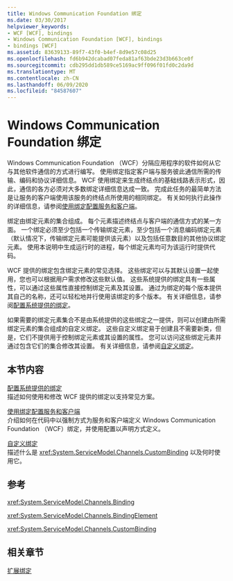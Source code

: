 ```yaml
---
title: Windows Communication Foundation 绑定
ms.date: 03/30/2017
helpviewer_keywords:
- WCF [WCF], bindings
- Windows Communication Foundation [WCF], bindings
- bindings [WCF]
ms.assetid: 83639133-89f7-43f0-b4ef-8d9e57c08d25
ms.openlocfilehash: fd6b942dcabad07feda81af63bde23d3b663ce0f
ms.sourcegitcommit: cdb295dd1db589ce5169ac9ff096f01fd0c2da9d
ms.translationtype: MT
ms.contentlocale: zh-CN
ms.lasthandoff: 06/09/2020
ms.locfileid: "84587607"
---
```

# <a name="windows-communication-foundation-bindings"></a>Windows Communication Foundation 绑定
Windows Communication Foundation （WCF）分隔应用程序的软件如何从它与其他软件通信的方式进行编写。 使用绑定指定客户端与服务彼此通信所需的传输、编码和协议详细信息。 WCF 使用绑定来生成终结点的基础线路表示形式，因此，通信的各方必须对大多数绑定详细信息达成一致。 完成此任务的最简单方法是让服务的客户端使用该服务的终结点所使用的相同绑定。 有关如何执行此操作的详细信息，请参阅[使用绑定配置服务和客户端](../using-bindings-to-configure-services-and-clients.md)。  
  
 绑定由绑定元素的集合组成。 每个元素描述终结点与客户端的通信方式的某一方面。 一个绑定必须至少包括一个传输绑定元素，至少包括一个消息编码绑定元素（默认情况下，传输绑定元素可能提供该元素）以及包括任意数目的其他协议绑定元素。 使用本说明中生成运行时的进程，每个绑定元素均可为该运行时提供代码。  
  
 WCF 提供的绑定包含绑定元素的常见选择。 这些绑定可以与其默认设置一起使用，您也可以根据用户需求修改这些默认值。 这些系统提供的绑定具有一些属性，可以通过这些属性直接控制绑定元素及其设置。 通过为绑定的每个版本提供其自己的名称，还可以轻松地并行使用该绑定的多个版本。 有关详细信息，请参阅[配置系统提供的绑定](configuring-system-provided-bindings.md)。  
  
 如果需要的绑定元素集合不是由系统提供的这些绑定之一提供，则可以创建由所需绑定元素的集合组成的自定义绑定。 这些自定义绑定易于创建且不需要新类，但是，它们不提供用于控制绑定元素或其设置的属性。 您可以访问这些绑定元素并通过包含它们的集合修改其设置。 有关详细信息，请参阅[自定义绑定](../extending/custom-bindings.md)。  
  
## <a name="in-this-section"></a>本节内容  
 [配置系统提供的绑定](configuring-system-provided-bindings.md)  
 描述如何使用和修改 WCF 提供的绑定以支持常见方案。  
  
 [使用绑定配置服务和客户端](../using-bindings-to-configure-services-and-clients.md)  
 介绍如何在代码中以强制方式为服务和客户端定义 Windows Communication Foundation （WCF）绑定，并使用配置以声明方式定义。  
  
 [自定义绑定](../extending/custom-bindings.md)  
 描述什么是 <xref:System.ServiceModel.Channels.CustomBinding> 以及何时使用它。  
  
## <a name="reference"></a>参考  
 <xref:System.ServiceModel.Channels.Binding>  
  
 <xref:System.ServiceModel.Channels.BindingElement>  
  
 <xref:System.ServiceModel.Channels.CustomBinding>  
  
## <a name="related-sections"></a>相关章节  
 [扩展绑定](../extending/extending-bindings.md)
